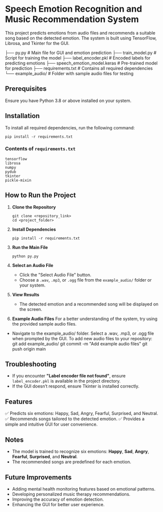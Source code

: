 
# Speech Emotion Recognition and Music Recommendation System

This project predicts emotions from audio files and recommends a suitable song based on the detected emotion. The system is built using TensorFlow, Librosa, and Tkinter for the GUI.

├── py.py                # Main file for GUI and emotion prediction
├── train_model.py        # Script for training the model
├── label_encoder.pkl     # Encoded labels for predicting emotions
├── speech_emotion_model.keras  # Pre-trained model for prediction
├── requirements.txt      # Contains all required dependencies
└── example_audio/        # Folder with sample audio files for testing

## Prerequisites
Ensure you have Python 3.8 or above installed on your system.

## Installation
To install all required dependencies, run the following command:
```
pip install -r requirements.txt
```

### Contents of `requirements.txt`
```
tensorflow
librosa
numpy
pydub
tkinter
pickle-mixin
```


## How to Run the Project
1. **Clone the Repository**
   ```
   git clone <repository_link>
   cd <project_folder>
   ```

2. **Install Dependencies**
   ```
   pip install -r requirements.txt
   ```

3. **Run the Main File**
   ```
   python py.py
   ```

4. **Select an Audio File**
   - Click the "Select Audio File" button.
   - Choose a `.wav`, `.mp3`, or `.ogg` file from the `example_audio/` folder or your system.

5. **View Results**
   - The detected emotion and a recommended song will be displayed on the screen.
     
6. **Example Audio Files**
For a better understanding of the system, try using the provided sample audio files.
  - Navigate to the example_audio/ folder.
    Select a .wav, .mp3, or .ogg file when prompted by the GUI.
    To add new audio files to your repository:
    git add example_audio/
    git commit -m "Add example audio files"
    git push origin main


## Troubleshooting
- If you encounter **"Label encoder file not found"**, ensure `label_encoder.pkl` is available in the project directory.
- If the GUI doesn’t respond, ensure Tkinter is installed correctly.

## Features
✅ Predicts six emotions: Happy, Sad, Angry, Fearful, Surprised, and Neutral.
✅ Recommends songs tailored to the detected emotion.
✅ Provides a simple and intuitive GUI for user convenience.


## Notes
- The model is trained to recognize six emotions: **Happy**, **Sad**, **Angry**, **Fearful**, **Surprised**, and **Neutral**.
- The recommended songs are predefined for each emotion.

## Future Improvements
- Adding mental health monitoring features based on emotional patterns.
- Developing personalized music therapy recommendations.
- Improving the accuracy of emotion detection.
- Enhancing the GUI for better user experience.

